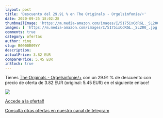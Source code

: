 ```yaml
---
layout: post
title: 'Descuento del 29.91 % en The Originals - Orgelsinfonie/+'
date: 2020-09-25 18:02:28
thumbnailImage: 'https://m.media-amazon.com/images/I/5175ixCdRGL._SL200_.jpg'
images: [ 'https://m.media-amazon.com/images/I/5175ixCdRGL._SL200_.jpg' ]
comments: true
category: ofertas
author: ring
slug: B0000B09YY
description:
actualPrice: 3.82 EUR
comparePrice: 5.45 EUR
inStock: true
---
```


Tienes [The Originals - Orgelsinfonie/+](https://www.amazon.com/dp/B0000B09YY/?tag=redken08-20) con un 29.91 % de descuento con precio de oferta de 3.82 EUR (original: 5.45 EUR) en el siguiente enlace!

[![](https://m.media-amazon.com/images/I/5175ixCdRGL._SL200_.jpg)](https://www.amazon.com/dp/B0000B09YY/?tag=redken08-20)

[Accede a la oferta!!](https://www.amazon.com/dp/B0000B09YY/?tag=redken08-20)

[Consulta otras ofertas en nuestro canal de telegram](https://t.me/s/ofertas25)
